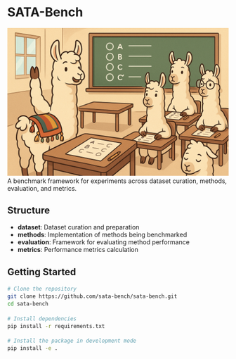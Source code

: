 # SATA-Bench
![](imgs/sata_llamas.png)
A benchmark framework for experiments across dataset curation, methods, evaluation, and metrics.

## Structure

- **dataset**: Dataset curation and preparation
- **methods**: Implementation of methods being benchmarked
- **evaluation**: Framework for evaluating method performance
- **metrics**: Performance metrics calculation

## Getting Started

```bash
# Clone the repository
git clone https://github.com/sata-bench/sata-bench.git
cd sata-bench

# Install dependencies
pip install -r requirements.txt

# Install the package in development mode
pip install -e .
